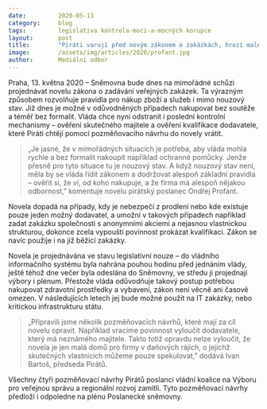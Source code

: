 ```yaml
---
date:         2020-05-13
category:     blog
tags:         legislativa kontrola-moci-a-mocných korupce
layout:       post
title:        "Piráti varují před novým zákonem o zakázkách, hrozí malé domů do daňových rájů"
image:        /assets/img/articles/2020/profant.jpg
author:       Mediální odbor
---  
```




Praha, 13. května 2020 – Sněmovna bude dnes na mimořádné schůzi projednávat novelu zákona o zadávání veřejných zakázek. Ta výrazným způsobem rozvolňuje pravidla pro nákup zboží a služeb i mimo nouzový stav. Již dnes je možné v odůvodněných případech nakupovat bez soutěže a téměř bez formalit. Vláda chce nyní odstranit i poslední kontrolní mechanismy – ověření skutečného majitele a ověření kvalifikace dodavatele, které Piráti chtějí pomocí pozměňovacího návrhu do novely vrátit.

> „Je jasné, že v mimořádných situacích je potřeba, aby vláda mohla rychle a bez formalit nakoupit například ochranné pomůcky. Jenže přesně pro tyto situace tu je nouzový stav. A když nouzový stav není, měla by se vláda řídit zákonem a dodržovat alespoň základní pravidla – ověřit si, že ví, od koho nakupuje, a že firma má alespoň nějakou odbornost,” komentuje novelu pirátský poslanec Ondřej Profant.

Novela dopadá na případy, kdy je nebezpečí z prodlení nebo kde existuje pouze jeden možný dodavatel, a umožní v takových případech například zadat zakázku společnosti s anonymními akciemi a nejasnou vlastnickou strukturou, dokonce zcela vypouští povinnost prokázat kvalifikaci. Zákon se navíc použije i na již běžící zakázky.

Novela je projednávána ve stavu legislativní nouze – do vládního informačního systému byla nahrána pouhou hodinu před jednáním vlády, ještě téhož dne večer byla odeslána do Sněmovny, ve středu ji projednají výbory i plénum. Přestože vláda odůvodňuje takový postup potřebou nakupovat zdravotní prostředky a vybavení, zákon není věcně ani časově omezen. V následujících letech jej bude možné použít na IT zakázky, nebo kritickou infrastrukturu státu.

> „Připravili jsme několik pozměňovacích návrhů, které mají za cíl novelu opravit. Například vracíme povinnost vyloučit dodavatele, který má neznámého majitele. Takto totiž opravdu nelze vyloučit, že novela je jen malá domů pro firmy v daňových rájích, o jejichž skutečných vlastnících můžeme pouze spekulovat,” dodává Ivan Bartoš, předseda Pirátů.

Všechny čtyři pozměňovací návrhy Pirátů poslanci vládní koalice na Výboru pro veřejnou správu a regionální rozvoj zamítli. Tyto pozměňovací návrhy předloží i odpoledne na plénu Poslanecké sněmovny.
